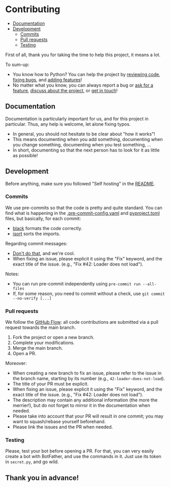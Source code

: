 # Contributing

- [Documentation](#documentation)
- [Development](#development)
  * [Commits](#commits)
  * [Pull requests](#pull-requests)
  * [Testing](#testing)

First of all, thank you for taking the time to help this project, it means a lot.

To sum-up:
* You know how to Python? You can help the project by [reviewing code](https://github.com/AMustache/Projet-Gameplay/pulls), [fixing bugs](https://github.com/AMustache/Projet-Gameplay/issues), and [adding features](https://github.com/AMustache/Projet-Gameplay/issues)!
* No matter what you know, you can always report a bug or [ask for a feature](https://github.com/AMustache/Projet-Gameplay/issues), [discuss about the project](https://github.com/AMustache/Projet-Gameplay/discussions), or [get in touch](https://t.me/Stache)!

## Documentation

Documentation is particularly important for us, and for this project in particular. Thus, any help is welcome, let alone fixing typos.

- In general, you should not hesitate to be clear about "how it works"!
- This means documenting when you add something, documenting when you change something, documenting when you test something, ...
- In short, documenting so that the next person has to look for it as little as possible!

## Development

Before anything, make sure you followed "Self hosting" in the [README](./README.md).

### Commits

We use pre-commits so that the code is pretty and quite standard. You can find what is happening in the [.pre-commit-config.yaml](./.pre-commit-config.yaml) and [pyproject.toml](./pyproject.toml) files, but basically, for each commit:

- [black](https://github.com/psf/black) formats the code correctly.
- [isort](https://pycqa.github.io/isort/) sorts the imports.

Regarding commit messages:
- [Don't do that](https://xkcd.com/1296/), and we're cool.
- When fixing an issue, please explicit it using the "Fix" keyword, and the exact title of the issue. (e.g., "Fix #42: Loader does not load").

Notes:

- You can run pre-commit independently using `pre-commit run --all-files`
- If, for some reason, you need to commit without a check, use `git commit --no-verify [...]`

### Pull requests

We follow the [GitHub Flow](https://docs.github.com/en/get-started/quickstart/github-flow): all code contributions are submitted via a pull request towards the main branch.

1. Fork the project or open a new branch.
3. Complete your modifications.
4. Merge the main branch.
5. Open a PR.

Moreover:
- When creating a new branch to fix an issue, please refer to the issue in the branch name, starting by its number (e.g., `42-loader-does-not-load`).
- The title of your PR must be explicit.
- When fixing an issue, please explicit it using the "Fix" keyword, and the exact title of the issue. (e.g., "Fix #42: Loader does not load").
- The description may contain any additional information (the more the merrier!), but do not forget to mirror it in the documentation when needed.
- Please take into account that your PR will result in one commit; you may want to squash/rebase yourself beforehand.
- Please link the issues and the PR when needed.

### Testing

Please, test your bot before opening a PR. For that, you can very easily create a bot with BotFather, and use the commands in it. Just use its token in `secret.py`, and go wild.

## Thank you in advance!
